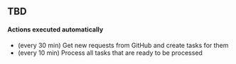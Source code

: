 ## TBD

#### Actions executed automatically
- (every 30 min) Get new requests from GitHub and create tasks for them
- (every 10 min) Process all tasks that are ready to be processed
